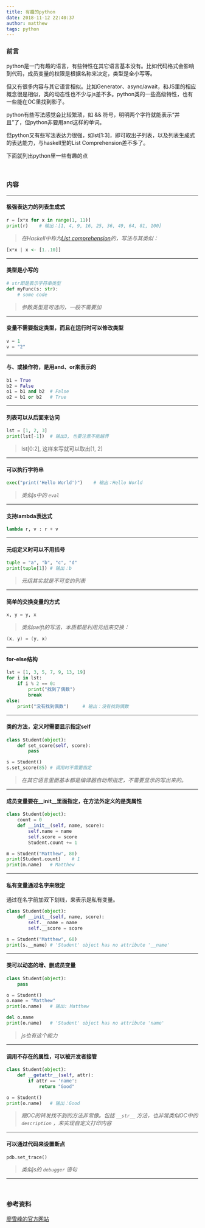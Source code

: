 ```yaml
---
title: 有趣的python
date: 2018-11-12 22:40:37
author: matthew
tags: python
---
```






### 前言

python是一门有趣的语言，有些特性在其它语言基本没有。比如代码格式会影响到代码，成员变量的权限是根据名称来决定，类型是全小写等。

但又有很多内容与其它语言相似。比如Generator、async/await，和JS里的相应概念很是相似，类的动态性也不少与js差不多。python类的一些高级特性，也有一些能在OC里找到影子。

python有些写法感觉会比较繁琐，如 && 符号，明明两个字符就能表示“并且”了，但python非要用and这样的单词。

但python又有些写法表达力很强，如lst[1:3]，即可取出子列表，以及列表生成式的表达能力，与haskell里的List Comprehension差不多了。

下面就列出python里一些有趣的点

​	


### 内容

---

#### 极强表达力的列表生成式

```python
r = [x*x for x in range(1, 11)]
print(r)	# 输出：[1, 4, 9, 16, 25, 36, 49, 64, 81, 100]
```



> *在Haskell中称为[List comprehension](https://wiki.haskell.org/List_comprehension)的，写法与其类似：*

```haskell
[x*x | x <- [1..10]]
```



---

#### 类型是小写的

```python
# str即是表示字符串类型
def myFunc(s: str):
    # some code
```

> *参数类型是可选的，一般不需要加*



---

#### 变量不需要指定类型，而且在运行时可以修改类型

```python
v = 1
v = "2"
```

---


#### 与、或操作符，是用and、or来表示的

```python
b1 = True
b2 = False
o1 = b1 and b2	# False
o2 = b1 or b2	# True
```



---

#### 列表可以从后面来访问

```python
lst = [1, 2, 3]
print(lst[-1])	# 输出3, 也要注意不能越界
```

> lst[0:2], 这样来写就可以取出[1, 2]

---

#### 可以执行字符串

```python
exec("print('Hello World')")	# 输出：Hello World
```

> *类似js中的 `eval`*  

---

#### 支持lambda表达式

```python
lambda r, v : r + v
```

----

#### 元组定义时可以不用括号

```python
tuple = "a", "b", "c", "d"
print(tuple[1])	# 输出：b
```

> *元组其实就是不可变的列表*

---

#### 简单的交换变量的方式

```python
x, y = y, x
```


> *类似swift的写法，本质都是利用元组来交换：*

```swift
(x, y) = (y, x)
```

---

#### for-else结构

```python
lst = [1, 3, 5, 7, 9, 13, 19]
for i in lst:
    if i % 2 == 0:
        print("找到了偶数")
        break
else:
    print("没有找到偶数")		# 输出：没有找到偶数
```

----

#### 类的方法，定义时需要显示指定self

```python
class Student(object):
    def set_score(self, score):
        pass

s = Student()
s.set_score(85)	# 调用时不需要指定
```

>  *在其它语言里面基本都是编译器自动帮指定，不需要显示的写出来的。*

---

#### 成员变量要在\__init__里面指定，在方法外定义的是类属性

```python
class Student(object):
    count = 0
    def __init__(self, name, score):
        self.name = name
        self.score = score
        Student.count += 1

m = Student("Matthew", 80)
print(Student.count)	# 1
print(m.name)	# Matthew
```

---

#### 私有变量通过名字来限定

通过在名字前加双下划线，来表示是私有变量。

```python
class Student(object):
    def __init__(self, name, score):
        self.__name = name
        self.__score = score

s = Student("Matthew", 60)
print(s.__name)	# 'Student' object has no attribute '__name'
```

----

#### 类可以动态的增、删成员变量

```python
class Student(object):
    pass

o = Student()
o.name = "Matthew"
print(o.name)	# 输出: Matthew

del o.name
print(o.name)	# 'Student' object has no attribute 'name'
```

> *js也有这个能力*

---

#### 调用不存在的属性，可以被开发者接管

```python
class Student(object):
    def __getattr__(self, attr):
        if attr == 'name':
            return "Good"

o = Student()
print(o.name)	# 输出：Good
```

> *跟OC的转发找不到的方法非常像。包括  `__str__` 方法，也非常类似OC中的 `description` ，来实现自定义打印内容*

----

#### 可以通过代码来设置断点

```python
pdb.set_trace()
```

> *类似js的 `debugger` 语句*

---

​	



### 参考资料

[廖雪峰的官方网站](https://www.liaoxuefeng.com/wiki/0014316089557264a6b348958f449949df42a6d3a2e542c000)